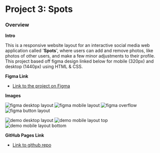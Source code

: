 # Project 3: Spots

### Overview

**Intro**

This is a responsive website layout for an interactive social media web application called '**Spots**', where users can add and remove photos, like photos of other users, and make a few minor adjustments to their profile. This project based off figma design linked below for mobile (320px) and desktop (1440px) using HTML & CSS.

**Figma Link**

- [Link to the project on Figma](https://www.figma.com/design/BBNm2bC3lj8QQMHlnqRsga/Sprint-3-Project%3A-Spots?node-id=2-60&t=xL5ykCZhfigpk8xW-0)

**Images**

![figma desktop layout](./images/demo/figma_spots-desktop.png)
![figma mobile layout](./images/demo/figma_spots-mobile.png)
![figma overflow](./images/demo/figma_spots-overflow.png)
![figma button layout](./images/demo/figma_spopts-btn.png)

![demo desktop layout](./images/demo/spots-desktop_demo.png)
![demo mobile layout top](./images/demo/spots-mobile_demo1.png)
![demo mobile layout bottom](./images/demo/spots-mobile_demo2.png)

**GitHub Pages Link**

- [Link to github repo](https://j-magee0.github.io/se_project_spots/)
